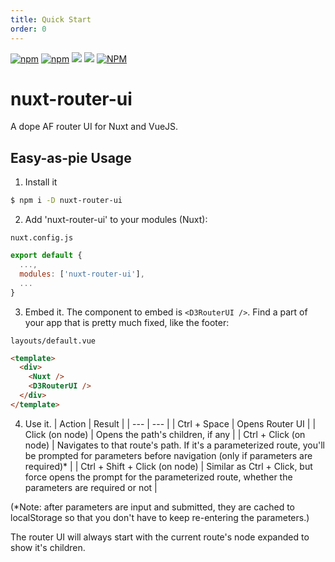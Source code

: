 ```yaml
---
title: Quick Start
order: 0
---
```

[![npm](https://img.shields.io/npm/v/nuxt-router-ui.svg)](https://www.npmjs.com/package/nuxt-router-ui)
[![npm](https://img.shields.io/npm/dt/nuxt-router-ui.svg)](https://www.npmjs.com/package/nuxt-router-ui)
[![](https://gitlab.com/richardeschloss/nuxt-router-ui/badges/master/pipeline.svg)](https://gitlab.com/richardeschloss/nuxt-router-ui)
[![](https://gitlab.com/richardeschloss/nuxt-router-ui/badges/master/coverage.svg)](https://gitlab.com/richardeschloss/nuxt-router-ui)
[![NPM](https://img.shields.io/npm/l/nuxt-router-ui.svg)](https://github.com/richardeschloss/nuxt-router-ui/blob/development/LICENSE)

# nuxt-router-ui

A dope AF router UI for Nuxt and VueJS. 

## Easy-as-pie Usage

1. Install it

```bash
$ npm i -D nuxt-router-ui
```

2. Add 'nuxt-router-ui' to your modules (Nuxt):

`nuxt.config.js`
```js
export default {
  ...,
  modules: ['nuxt-router-ui'],
  ...
}

```

3. Embed it. The component to embed is `<D3RouterUI />`. Find a part of your app that is pretty much fixed, like the footer:

`layouts/default.vue`
```html
<template>
  <div>
    <Nuxt />
    <D3RouterUI />
  </div>
</template>
```

4. Use it.
| Action | Result |
| --- | --- |
| Ctrl + Space | Opens Router UI |
| Click (on node) | Opens the path's children, if any |
| Ctrl + Click (on node) | Navigates to that route's path. If it's a parameterized route, you'll be prompted for parameters before navigation (only if parameters are required)* |
| Ctrl + Shift + Click (on node) | Similar as Ctrl + Click, but force opens the prompt for the parameterized route, whether the parameters are required or not |

(*Note: after parameters are input and submitted, they are cached to localStorage so that you don't have to keep re-entering the parameters.)

The router UI will always start with the current route's node expanded to show it's children.
